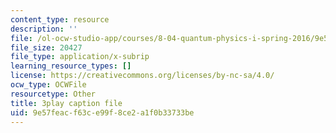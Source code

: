 ```yaml
---
content_type: resource
description: ''
file: /ol-ocw-studio-app/courses/8-04-quantum-physics-i-spring-2016/9e57feacf63ce99f8ce2a1f0b33733be_byEaU9ILHmw.srt
file_size: 20427
file_type: application/x-subrip
learning_resource_types: []
license: https://creativecommons.org/licenses/by-nc-sa/4.0/
ocw_type: OCWFile
resourcetype: Other
title: 3play caption file
uid: 9e57feac-f63c-e99f-8ce2-a1f0b33733be
---
```

